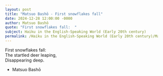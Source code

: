 ```yaml
---
layout: post
title: "Matsuo Bashō - First snowflakes fall"
date: 2024-12-28 12:00:00 -0000
author: Matsuo Bashō
quote: "First snowflakes fall:  "
subject: Haiku in the English-Speaking World (Early 20th century)
permalink: /Haiku in the English-Speaking World (Early 20th century)/Matsuo Bashō/Matsuo Bashō - First snowflakes fall
---
```


First snowflakes fall:  
The startled deer leaping,  
Disappearing deep.

- Matsuo Bashō
